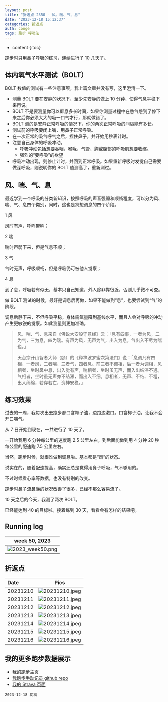 ```yaml
---
layout: post
title: "折返点 2350 - 风、喘、气、息"
date: "2023-12-18 15:12:37"
categories: 折返点
auth: conge
tags: 跑步 呼吸法
---
```

* content
{:toc}

跑步时只用鼻子呼吸的练习，连续进行了 10 几天了。




## 体内氧气水平测试（BOLT）

BOLT 数值的测试有一些注意事项，我上篇文章并没有写，这里澄清一下。

* 测量 BOLT 要在安静的状况下，至少先安静的做上 10 分钟，使得气息平稳下来再说。
* BOLT 不是要测量你可以屏息多长时间，如果你测量过程中在憋气憋到了停下来之后你必须大大的吸一口气才行，那就做错了。
* BOLT 测的是安静正常呼吸的情况下，你的两次正常呼吸的间隔能有多长。
* 测试前的呼吸要闭上嘴，用鼻子正常呼吸。
* 在一次正常的吸气呼气之后，捏住鼻子，并开始用秒表计时。
* 注意自己身体的呼吸冲动。
  * 呼吸冲动包括想要吞咽，喉咙，气管，胸或腹部的呼吸肌想要收缩。
  * 强烈的“要呼吸”的欲望
* 呼吸冲动出现，则停止计时，并回到正常呼吸。如果重新呼吸时发觉自己需要做深呼吸，则说明你的 BOLT 值测高了，重新测过。

## 风、喘、气、息

最近学到一个呼吸的分类新知识，按照呼吸的声音强弱和顺畅程度，可以分为风、喘、气、息四个类别，同时，这也是冥想调息的四个阶段。

1 风 

风时有声，呼呼带响；

2 喘

喘时声弱下来，但是气息不顺；

3 气 

气时无声，呼吸顺畅，但是呼吸仍可被他人觉察；

4 息 

到了息，呼吸若有似无，基本只自己知道，外人除非靠很近，否则几乎微不可查。

做 BOLT 测试的时候，最好是调息后再做，如果不能做到“息”，也要尝试到“气”的阶段。

调息后静下来，不但呼吸平稳，身体需氧量降到基线水平，而且人会对呼吸的冲动产生更敏锐的觉察。如此测量则更加准确。

> 风、喘、气、息来自《佛说大安般守意经》云：「息有四事，一者为风，二为气，三为息，四为喘。有声为风，无声为气，出入为息，气出入不尽为喘也。」
> 
> 天台宗开山智者大师（颐）的《释禅波罗蜜次第法门》说：「息调凡有四相，一者风，二者喘，三者气，四者息。前三者不调相，后一者为调相，风相者，坐时鼻中息，出入觉有声，喘相者，坐时虽无声，而入出结滞不通。气相者，坐时虽无声亦不结滞，而出入不细。息相者，无声、不结、不粗，出入绵绵，若存若亡，资神安稳。」

## 练习效果

过去的一周，我每次出去跑步都口含椰子油，边跑边漱口。口含椰子油，让我不会开口喘气。

从 7 日开始到现在，一共进行了 10 天了。

一开始我用 6 分钟每公里的速度跑 2.5 公里左右，到后面能做到用 4 分钟 20 秒每公里的配速跑 7.5 公里左右。

当然，跑步时候，就很难做到调息啦。基本都是“风”的状态。

说实在的，随着配速提高，确实还总是觉得用鼻子呼吸，气不够用的。

不过时候看心率等数据，也没有特别的改变。

跑步时鼻子流鼻涕的状况改善了很多，已经不那么容易流了。

10 天之后的今天，我测了两次 BOLT。 

已经能达到 40 的目标啦。接着练到 30 天，看看会有怎样的结果吧。

## Running log

| week 50, 2023 |
| :-----------: |
|![2023_week50.png](https://s2.loli.net/2023/12/19/LhmGWDeMtyprXgo.png) |

## 折返点

| Date     | Pics  |
| :------- | :------------------------------------------------------------------: |
| 20231210 | ![20231210.jpeg](https://s2.loli.net/2023/12/19/QdPu7ABMnXtsLog.jpg) |
| 20231211 | ![20231211.jpeg](https://s2.loli.net/2023/12/19/wTdmOozZCgUs6xA.jpg) |
| 20231212 | ![20231212.jpeg](https://s2.loli.net/2023/12/19/ND7BxojpgUeu3Wh.jpg) |
| 20231213 | ![20231213.jpeg](https://s2.loli.net/2023/12/19/SmVpkxK3eD6WXjz.jpg) |
| 20231214 | ![20231214.jpeg](https://s2.loli.net/2023/12/19/UGa9WZl8om5CXdh.jpg) |
| 20231215 | ![20231215.jpeg](https://s2.loli.net/2023/12/19/i3twabFSIDVN8RE.jpg) |
| 20231216 | ![20231216.jpeg](https://s2.loli.net/2023/12/19/nzHpbrao92hLXD4.jpg) |

## 我的更多跑步数据展示

* [我的跑步主页](https://conge.livingwithfcs.org/running_page/)
* [我跑步手动记录 github repo](https://github.com/conge/RunningStreak)
* [我的 Strava 页面](https://www.strava.com/athletes/57680242)

```
2023-12-18 初稿
```
